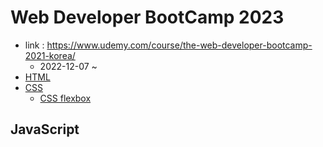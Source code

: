 # Web Developer BootCamp 2023
- link : https://www.udemy.com/course/the-web-developer-bootcamp-2021-korea/
    - 2022-12-07 ~ 
- [HTML](01_HTML/README.md)
- [CSS](02_CSS/README.md)
    - [CSS flexbox](02a_CSS_flexbox/README.md)

## JavaScript
